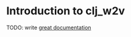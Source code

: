 # Introduction to clj_w2v

TODO: write [great documentation](http://jacobian.org/writing/what-to-write/)
